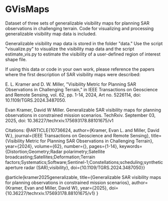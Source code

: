 # GVisMaps
Dataset of three sets of generalizable visibility maps for planning SAR observations in challenging terrain. Code for visualizing and processing generalizable visibility map data is included.

Generalizable visibility map data is stored in the folder "data." Use the script "visualize.py" to visualize the visibility map data and the script estimate_vis.py to estimate the visibility of a user-defined region of interest shape file.

If using this data or code in your own work, please reference the papers where the first description of SAR visibility maps were described:

E. L. Kramer and D. W. Miller, "Visibility Metric for Planning SAR Observations in Challenging Terrain," in IEEE Transactions on Geoscience and Remote Sensing, vol. 62, pp. 1-14, 2024, Art no. 5226114, doi: 10.1109/TGRS.2024.3487050.

Evan Kramer, David W Miller. Generalizable SAR visibility maps for planning observations in constrained mission scenarios. TechRxiv. September 03, 2025, doi: 10.36227/techrxiv.175693178.88101675/v1

Citations:
@ARTICLE{10736624,
  author={Kramer, Evan L. and Miller, David W.},
  journal={IEEE Transactions on Geoscience and Remote Sensing}, 
  title={Visibility Metric for Planning SAR Observations in Challenging Terrain}, 
  year={2024},
  volume={62},
  number={},
  pages={1-14},
  keywords={Distortion;Geometry;Radar polarimetry;Satellite broadcasting;Satellites;Deformation;Terrain factors;Systematics;Software;Sentinel-1;Constellations;scheduling;synthetic aperture radar (SAR);visibility},
  doi={10.1109/TGRS.2024.3487050}}

@article{kramer2025generalizable,
  title={Generalizable SAR visibility maps for planning observations in constrained mission scenarios},
  author={Kramer, Evan and Miller, David W},
  year={2025},
  doi={10.36227/techrxiv.175693178.88101675/v1}
}  
